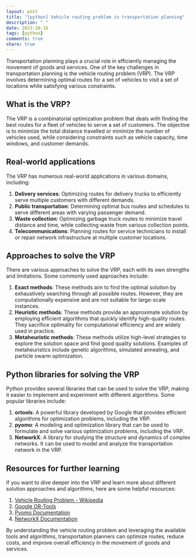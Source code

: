 ```yaml
---
layout: post
title: "[python] Vehicle routing problem in transportation planning"
description: " "
date: 2023-10-16
tags: [python]
comments: true
share: true
---
```


Transportation planning plays a crucial role in efficiently managing the movement of goods and services. One of the key challenges in transportation planning is the vehicle routing problem (VRP). The VRP involves determining optimal routes for a set of vehicles to visit a set of locations while satisfying various constraints.

## What is the VRP?

The VRP is a combinatorial optimization problem that deals with finding the best routes for a fleet of vehicles to serve a set of customers. The objective is to minimize the total distance travelled or minimize the number of vehicles used, while considering constraints such as vehicle capacity, time windows, and customer demands.

## Real-world applications

The VRP has numerous real-world applications in various domains, including:

1. **Delivery services**: Optimizing routes for delivery trucks to efficiently serve multiple customers with different demands.
2. **Public transportation**: Determining optimal bus routes and schedules to serve different areas with varying passenger demand.
3. **Waste collection**: Optimizing garbage truck routes to minimize travel distance and time, while collecting waste from various collection points.
4. **Telecommunications**: Planning routes for service technicians to install or repair network infrastructure at multiple customer locations.

## Approaches to solve the VRP

There are various approaches to solve the VRP, each with its own strengths and limitations. Some commonly used approaches include:

1. **Exact methods**: These methods aim to find the optimal solution by exhaustively searching through all possible routes. However, they are computationally expensive and are not suitable for large-scale instances.
2. **Heuristic methods**: These methods provide an approximate solution by employing efficient algorithms that quickly identify high-quality routes. They sacrifice optimality for computational efficiency and are widely used in practice.
3. **Metaheuristic methods**: These methods utilize high-level strategies to explore the solution space and find good quality solutions. Examples of metaheuristics include genetic algorithms, simulated annealing, and particle swarm optimization.

## Python libraries for solving the VRP

Python provides several libraries that can be used to solve the VRP, making it easier to implement and experiment with different algorithms. Some popular libraries include:

1. **ortools**: A powerful library developed by Google that provides efficient algorithms for optimization problems, including the VRP.
2. **pyomo**: A modeling and optimization library that can be used to formulate and solve various optimization problems, including the VRP.
3. **NetworkX**: A library for studying the structure and dynamics of complex networks. It can be used to model and analyze the transportation network in the VRP.

## Resources for further learning

If you want to dive deeper into the VRP and learn more about different solution approaches and algorithms, here are some helpful resources:

1. [Vehicle Routing Problem - Wikipedia](https://en.wikipedia.org/wiki/Vehicle_routing_problem)
2. [Google OR-Tools](https://developers.google.com/optimization/routing/vrp)
3. [Pyomo Documentation](https://pyomo.readthedocs.io/en/stable/)
4. [NetworkX Documentation](https://networkx.org/documentation/stable/)

By understanding the vehicle routing problem and leveraging the available tools and algorithms, transportation planners can optimize routes, reduce costs, and improve overall efficiency in the movement of goods and services.